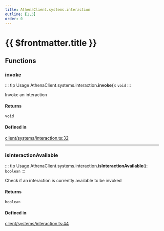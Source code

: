```yaml
---
title: AthenaClient.systems.interaction
outline: [1,3]
order: 0
---
```


# {{ $frontmatter.title }}


## Functions

### invoke

::: tip Usage
AthenaClient.systems.interaction.**invoke**(): `void`
:::

Invoke an interaction

#### Returns

`void`

#### Defined in

[client/systems/interaction.ts:32](https://github.com/Stuyk/altv-athena/blob/fc54439/src/core/client/systems/interaction.ts#L32)

___

### isInteractionAvailable

::: tip Usage
AthenaClient.systems.interaction.**isInteractionAvailable**(): `boolean`
:::

Check if an interaction is currently available to be invoked

#### Returns

`boolean`

#### Defined in

[client/systems/interaction.ts:44](https://github.com/Stuyk/altv-athena/blob/fc54439/src/core/client/systems/interaction.ts#L44)
